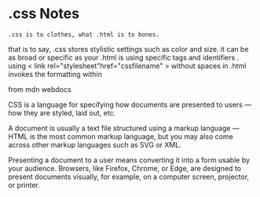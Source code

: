 # .css Notes

    .css is to clothes, what .html is to bones.
that is to say, .css stores stylistic settings such as color and size.
it can be as broad or specific as your .html is using specific tags and identifiers .
using < link rel="stylesheet"href="cssfilename" > without spaces in .html invokes the formatting within

from mdn webdocs

CSS is a language for specifying how documents are presented to users — how they are styled, laid out, etc.

A document is usually a text file structured using a markup language — HTML is the most common markup language, but you may also come across other markup languages such as SVG or XML.

Presenting a document to a user means converting it into a form usable by your audience. Browsers, like Firefox, Chrome, or Edge, are designed to present documents visually, for example, on a computer screen, projector, or printer.
